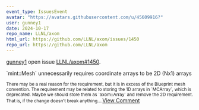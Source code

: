 ```yaml
---
event_type: IssuesEvent
avatar: "https://avatars.githubusercontent.com/u/45609916?"
user: gunney1
date: 2024-10-17
repo_name: LLNL/axom
html_url: https://github.com/LLNL/axom/issues/1450
repo_url: https://github.com/LLNL/axom
---
```


<a href='https://github.com/gunney1' target='_blank'>gunney1</a> open issue <a href='https://github.com/LLNL/axom/issues/1450' target='_blank'>LLNL/axom#1450</a>.

<p>`mint::Mesh` unnecessarily requires coordinate arrays to be 2D (Nx1) arrays</p><small>There may be a real reason for the requirement, but it is in excess of the Blueprint mesh convention.  The requirement may be related to storing the 1D arrays in `MCArray`, which is deprecated.  Maybe we should store them as `axom::Array` and remove the 2D requirement.  That is, if the change doesn't break anything....</small><a href='https://github.com/LLNL/axom/issues/1450' target='_blank'>View Comment</a>
